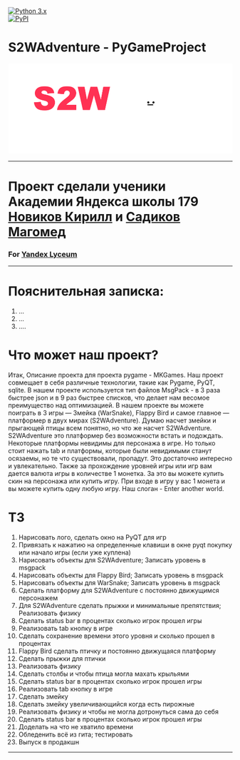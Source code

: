 <a target="_blank" rel="noopener noreferrer" href="https://camo.githubusercontent.com/ef3892af739fbe7080947664c6e20d9fbf160facc87e77b6f43267d6be840cba/68747470733a2f2f696d672e736869656c64732e696f2f707970692f707976657273696f6e732f766b5f6170692e737667"><img src="https://camo.githubusercontent.com/ef3892af739fbe7080947664c6e20d9fbf160facc87e77b6f43267d6be840cba/68747470733a2f2f696d672e736869656c64732e696f2f707970692f707976657273696f6e732f766b5f6170692e737667" alt="Python 3.x" style="max-width: 100%;"></a><br>
<a href="#"><img src="https://camo.githubusercontent.com/38f5db5524ba43e7262dfbca1f7d3631ba127fb1596785dfd707d5fc671821c9/687474703a2f2f466f7254686542616467652e636f6d2f696d616765732f6261646765732f6d6164652d776974682d707974686f6e2e737667" alt="PyPI" data-canonical-src="http://ForTheBadge.com/images/badges/made-with-python.svg" style="max-width: 100%;"></a>
<h1>S2WAdventure - PyGameProject</h1>
<p><img src="pictures/readme_logo.png" alt="Пример"></p>

---
# Проект сделали ученики Академии Яндекса школы 179 [Новиков Кирилл](https://github.com/knQzx) и [Садиков Магомед](https://github.com/Magprone)
### For [Yandex Lyceum](https://yandexlyceum.ru)

---
# Пояснительная записка:
1. ...
2. ...
3. ....
# Что может наш проект?
Итак, Описание проекта для проекта pygame - MKGames. Наш проект совмещает в себя различные технологии,
такие как Pygame, PyQT, sqlite. В нашем проекте используется тип файлов MsgPack -
в 3 раза быстрее json и в 9 раз быстрее списков, что делает нам весомое преимущество
над оптимизацией. В нашем проекте вы можете поиграть в 3 игры — Змейка (WarSnake), Flappy Bird и самое главное —
платформер в двух мирах (S2WAdventure). Думаю насчет змейки и прыгающей птицы всем понятно, но что же насчет S2WAdventure.
S2WAdventure это платформер без возможности встать и подождать. Некоторые платформы невидимы для персонажа в игре.
Но только стоит нажать tab и платформы, которые были невидимыми станут осязаемы, но те что существовали, пропадут. Это
достаточно интересно и увлекательно. Также за прохождение уровней игры или игр вам дается валюта игры в количестве 1 монетка.
За это вы можете купить скин на персонажа или купить игру. При входе в игру у вас 1 монета и вы можете купить одну любую игру.
Наш слоган - Enter another world.
# ТЗ
1) Нарисовать лого, сделать окно на PyQT для игр
2) Привязать к нажатию на определенные клавиши в окне pyqt покупку или начало игры (если уже куплена)
3) Нарисовать объекты для S2WAdventure; Записать уровень в msgpack
4) Нарисовать объекты для Flappy Bird; Записать уровень в msgpack
5) Нарисовать объекты для WarSnake; Записать уровень в msgpack
6) Сделать платформу для S2WAdventure с постоянно движущимся персонажем
7) Для S2WAdventure сделать прыжки и минимальные препятствия; Реализовать физику
8) Сделать status bar в процентах сколько игрок прошел игры
9) Реализовать tab кнопку в игре
10) Сделать сохранение времени этого уровня и сколько прошел в процентах
11) Flappy Bird сделать птичку и постоянно движущаяся платформу
12) Сделать прыжки для птички
13) Реализовать физику
14) Сделать столбы и чтобы птица могла махать крыльями
15) Сделать status bar в процентах сколько игрок прошел игры
16) Реализовать tab кнопку в игре
17) Сделать змейку
18) Сделать змейку увеличивающийся когда есть пирожные
19) Реализовать физику и чтобы не могла дотронуться сама до себя
20) Сделать status bar в процентах сколько игрок прошел игры
21) Доделать на что не хватило времени
22) Обледенить всё из гита; тестировать
23) Выпуск в продакшн
---
